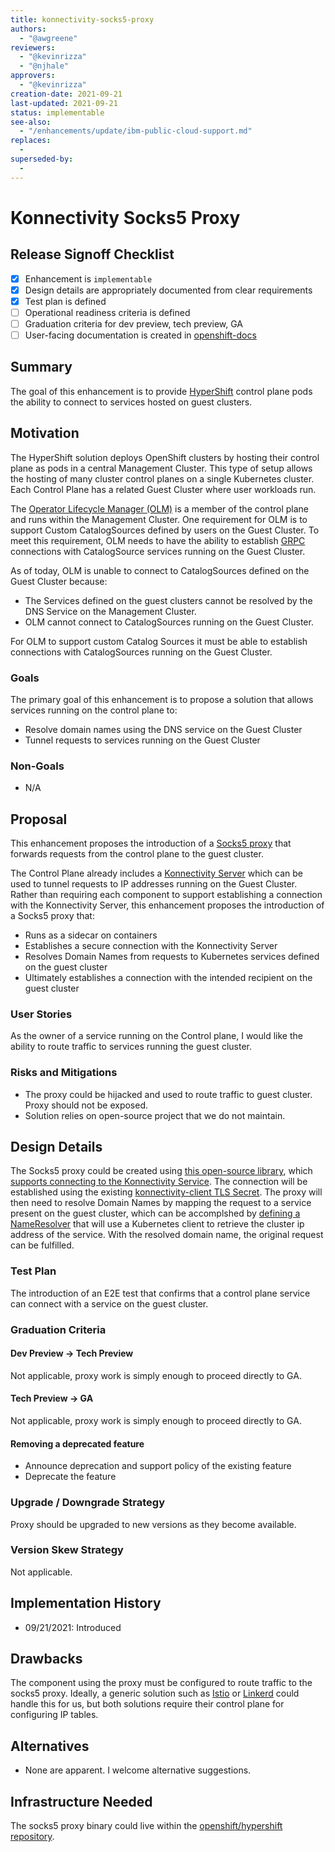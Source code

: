 ```yaml
---
title: konnectivity-socks5-proxy
authors:
  - "@awgreene"
reviewers:
  - "@kevinrizza"
  - "@njhale"
approvers:
  - "@kevinrizza"
creation-date: 2021-09-21
last-updated: 2021-09-21
status: implementable
see-also:
  - "/enhancements/update/ibm-public-cloud-support.md"
replaces:
  -
superseded-by:
  -
---
```


# Konnectivity Socks5 Proxy

## Release Signoff Checklist

- [x] Enhancement is `implementable`
- [x] Design details are appropriately documented from clear requirements
- [x] Test plan is defined
- [ ] Operational readiness criteria is defined
- [ ] Graduation criteria for dev preview, tech preview, GA
- [ ] User-facing documentation is created in [openshift-docs](https://github.com/openshift/openshift-docs/)

## Summary

The goal of this enhancement is to provide [HyperShift](https://github.com/openshift/hypershift/) control plane pods the ability to connect to services hosted on guest clusters.

## Motivation

The HyperShift solution deploys OpenShift clusters by hosting their control plane as pods in a central Management Cluster. This type of setup allows the hosting of many cluster control planes on a single Kubernetes cluster. Each Control Plane has a related Guest Cluster where user workloads run.

The [Operator Lifecycle Manager (OLM)](https://github.com/operator-framework/operator-lifecycle-manager) is a member of the control plane and runs within the Management Cluster. One requirement for OLM is to support Custom CatalogSources defined by users on the Guest Cluster.
To meet this requirement, OLM needs to have the ability to establish [GRPC](https://grpc.io/) connections with CatalogSource services running on the Guest Cluster.

As of today, OLM is unable to connect to CatalogSources defined on the Guest Cluster because:
- The Services defined on the guest clusters cannot be resolved by the DNS Service on the Management Cluster.
- OLM cannot connect to CatalogSources running on the Guest Cluster.

For OLM to support custom Catalog Sources it must be able to establish connections with CatalogSources running on the Guest Cluster.

### Goals

The primary goal of this enhancement is to propose a solution that allows services running on the control plane to:
- Resolve domain names using the DNS service on the Guest Cluster
- Tunnel requests to services running on the Guest Cluster

### Non-Goals

- N/A

## Proposal

This enhancement proposes the introduction of a [Socks5 proxy](https://en.wikipedia.org/wiki/SOCKS) that forwards requests from the control plane to the guest cluster.

The Control Plane already includes a [Konnectivity Server](https://kubernetes.io/docs/tasks/extend-kubernetes/setup-konnectivity/) which can be used to tunnel requests to IP addresses running on the Guest Cluster. Rather than requiring each component to support establishing a connection with the Konnectivity Server, this enhancement proposes the introduction of a Socks5 proxy that:
- Runs as a sidecar on containers
- Establishes a secure connection with the Konnectivity Server
- Resolves Domain Names from requests to Kubernetes services defined on the guest cluster
- Ultimately establishes a connection with the intended recipient on the guest cluster

### User Stories

As the owner of a service running on the Control plane, I would like the ability to route traffic to services running the guest cluster.

### Risks and Mitigations

- The proxy could be hijacked and used to route traffic to guest cluster. Proxy should not be exposed.
- Solution relies on open-source project that we do not maintain.

## Design Details

The Socks5 proxy could be created using [this open-source library](https://github.com/armon/go-socks5), which [supports connecting to the Konnectivity Service](https://github.com/armon/go-socks5/blob/e75332964ef517daa070d7c38a9466a0d687e0a5/socks5.go#L49-L50).
The connection will be established using the existing [konnectivity-client TLS Secret](https://github.com/openshift/hypershift/blob/bfecb01fe8aee63791ad182d8b533755cf94985e/control-plane-operator/controllers/hostedcontrolplane/hostedcontrolplane_controller.go#L1158-L1164).
The proxy will then need to resolve Domain Names by mapping the request to a service present on the guest cluster, which can be accomplshed by [defining a NameResolver](https://github.com/armon/go-socks5/blob/e75332964ef517daa070d7c38a9466a0d687e0a5/socks5.go#L29-L31) that will use a Kubernetes client to retrieve the cluster ip address of the service.
With the resolved domain name, the original request can be fulfilled.

### Test Plan

The introduction of an E2E test that confirms that a control plane service can connect with a service on the guest cluster.

### Graduation Criteria

#### Dev Preview -> Tech Preview

Not applicable, proxy work is simply enough to proceed directly to GA.

#### Tech Preview -> GA

Not applicable, proxy work is simply enough to proceed directly to GA.

#### Removing a deprecated feature

- Announce deprecation and support policy of the existing feature
- Deprecate the feature

### Upgrade / Downgrade Strategy

Proxy should be upgraded to new versions as they become available.

### Version Skew Strategy

Not applicable.
## Implementation History

- 09/21/2021: Introduced

## Drawbacks

The component using the proxy must be configured to route traffic to the socks5 proxy. Ideally, a generic solution such as [Istio](https://istio.io/) or [Linkerd](https://linkerd.io/) could handle this for us, but both solutions require their control plane for configuring IP tables.

## Alternatives

- None are apparent. I welcome alternative suggestions.

## Infrastructure Needed

The socks5 proxy binary could live within the [openshift/hypershift repository](https://github.com/openshift/hypershift/).

